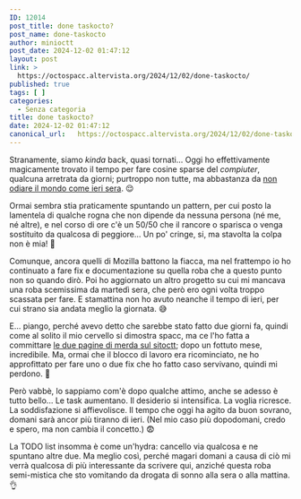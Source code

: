 ```yaml
---
ID: 12014
post_title: done taskocto?
post_name: done-taskocto
author: minioctt
post_date: 2024-12-02 01:47:12
layout: post
link: >
  https://octospacc.altervista.org/2024/12/02/done-taskocto/
published: true
tags: [ ]
categories:
  - Senza categoria
title: done taskocto?
date: 2024-12-02 01:47:12
canonical_url:   https://octospacc.altervista.org/2024/12/02/done-taskocto/
---
```

<!-- wp:paragraph -->
<p>Stranamente, siamo <em>kinda</em> back, quasi tornati... Oggi ho effettivamente magicamente trovato il tempo per fare cosine sparse del <em>compiuter</em>, qualcuna arretrata da giorni; purtroppo non tutte, ma abbastanza da <a href="/microblog-mirror/2024/12/01/tempextension/">non odiare il mondo come ieri sera</a>. 😌</p>
<!-- /wp:paragraph -->

<!-- wp:paragraph -->
<p>Ormai sembra stia praticamente spuntando un pattern, per cui posto la lamentela di qualche rogna che non dipende da nessuna persona (né me, né altre), e nel corso di ore c'è un 50/50 che il rancore o sparisca o venga sostituito da qualcosa di peggiore... Un po' cringe, si, ma stavolta la colpa non è mia! 🥰</p>
<!-- /wp:paragraph -->

<!-- wp:paragraph -->
<p>Comunque, ancora quelli di Mozilla battono la fiacca, ma nel frattempo io ho continuato a fare fix e documentazione su quella roba che a questo punto non so quando dirò. Poi ho aggiornato un altro progetto su cui mi mancava una roba scemissima da martedì sera, che però ero ogni volta troppo scassata per fare. E stamattina non ho avuto neanche il tempo di ieri, per cui strano sia andata meglio la giornata. 😅</p>
<!-- /wp:paragraph -->

<!-- wp:paragraph -->
<p>E... piango, perché avevo detto che sarebbe stato fatto due giorni fa, quindi come al solito il mio cervello si dimostra spacc, ma ce l'ho fatta a committare <a href="/microblog-mirror/2024/11/29/persazione-dellocto/">le due pagine di merda sul sitoctt</a>; dopo un fottuto mese, incredibile. Ma, ormai che il blocco di lavoro era ricominciato, ne ho approfittato per fare uno o due fix che ho fatto caso servivano, quindi mi perdono. 🤯</p>
<!-- /wp:paragraph -->

<!-- wp:paragraph -->
<p>Però vabbè, lo sappiamo com'è dopo qualche attimo, anche se adesso è tutto bello... Le task aumentano. Il desiderio si intensifica. La voglia ricresce. La soddisfazione si affievolisce. Il tempo che oggi ha agito da buon sovrano, domani sarà ancor più tiranno di ieri. (Nel mio caso più dopodomani, credo e spero, ma non cambia il concetto.) 😨</p>
<!-- /wp:paragraph -->

<!-- wp:paragraph -->
<p>La TODO list insomma è come un'hydra: cancello via qualcosa e ne spuntano altre due. Ma meglio così, perché magari domani a causa di ciò mi verrà qualcosa di più interessante da scrivere qui, anziché questa roba semi-mistica che sto vomitando da drogata di sonno alla sera o alla mattina. 👌</p>
<!-- /wp:paragraph -->